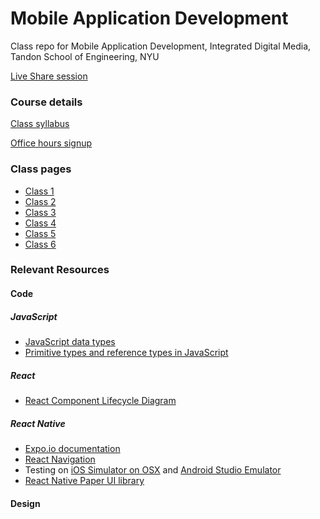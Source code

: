 # Mobile Application Development
Class repo for Mobile Application Development, Integrated Digital Media, Tandon School of Engineering, NYU

[Live Share session](https://prod.liveshare.vsengsaas.visualstudio.com/join?A64387447E23B88649E935481AF0360FB058)

### Course details

[Class syllabus](https://docs.google.com/document/d/12BOGwh0kslocBE3RC04JbJoz3ZoTB-ZVDv5-1la6Wl8/edit?usp=sharing)

[Office hours signup](https://calendar.google.com/calendar/selfsched?sstoken=UUhVYnEyYVU0aEVvfGRlZmF1bHR8ZTFjMTcyOWQxNjJjYzE0M2VkYTc2ZTMwMjViM2UxNTA)

### Class pages
- [Class 1](Classes/Class%201%20-%20Introduction.md)
- [Class 2](Classes/Class%202%20-%20Understanding%20React.md)
- [Class 3](Classes/class%203.md)
- [Class 4](Classes/class%204.md)
- [Class 5](Classes/class%205.md)
- [Class 6](Classes/class%206.md)

### Relevant Resources

#### Code
##### JavaScript
- [JavaScript data types](https://developer.mozilla.org/en-US/docs/Web/JavaScript/Data_structures)
- [Primitive types and reference types in JavaScript](https://gist.github.com/branneman/7fb06d8a74d7e6d4cbcf75c50fec599c)

##### React
- [React Component Lifecycle Diagram](http://projects.wojtekmaj.pl/react-lifecycle-methods-diagram/)

##### React Native
- [Expo.io documentation](https://docs.expo.io/versions/v35.0.0/)
- [React Navigation](https://reactnavigation.org/docs/en/hello-react-navigation.html)
- Testing on [iOS Simulator on OSX](https://docs.expo.io/versions/v35.0.0/workflow/ios-simulator/) and [Android Studio Emulator](https://docs.expo.io/versions/latest/workflow/android-studio-emulator/)
- [React Native Paper UI library](https://reactnativepaper.com/)

#### Design

